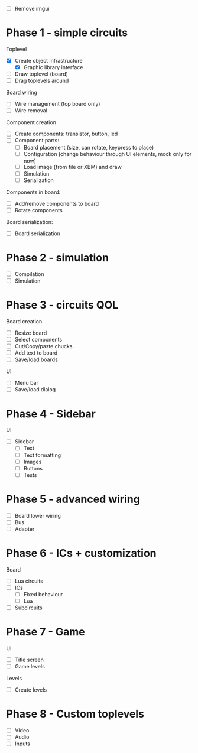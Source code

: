 - [ ] Remove imgui

# Phase 1 - simple circuits

Toplevel
- [x] Create object infrastructure
  - [x] Graphic library interface
- [ ] Draw toplevel (board)
- [ ] Drag toplevels around

Board wiring
- [ ] Wire management (top board only)
- [ ] Wire removal

Component creation
- [ ] Create components: transistor, button, led
- [ ] Component parts:
  - [ ] Board placement (size, can rotate, keypress to place)
  - [ ] Configuration (change behaviour through UI elements, mock only for now)
  - [ ] Load image (from file or XBM) and draw
  - [ ] Simulation
  - [ ] Serialization

Components in board:
- [ ] Add/remove components to board
- [ ] Rotate components

Board serialization:
- [ ] Board serialization

# Phase 2 - simulation

- [ ] Compilation
- [ ] Simulation

# Phase 3 - circuits QOL

Board creation
- [ ] Resize board
- [ ] Select components
- [ ] Cut/Copy/paste chucks
- [ ] Add text to board
- [ ] Save/load boards

UI
- [ ] Menu bar
- [ ] Save/load dialog

# Phase 4 - Sidebar

UI
- [ ] Sidebar
  - [ ] Text
  - [ ] Text formatting
  - [ ] Images
  - [ ] Buttons
  - [ ] Tests

# Phase 5 - advanced wiring

- [ ] Board lower wiring
- [ ] Bus
- [ ] Adapter

# Phase 6 - ICs + customization

Board
- [ ] Lua circuits
- [ ] ICs
  - [ ] Fixed behaviour
  - [ ] Lua
- [ ] Subcircuits

# Phase 7 - Game

UI
- [ ] Title screen
- [ ] Game levels

Levels
- [ ] Create levels

# Phase 8 - Custom toplevels

- [ ] Video
- [ ] Audio
- [ ] Inputs

